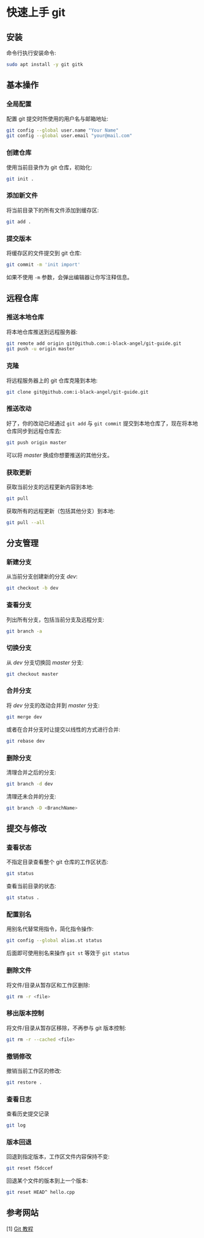 # 快速上手 git

## 安装

命令行执行安装命令:

```bash
sudo apt install -y git gitk
```

## 基本操作

### 全局配置

配置 git 提交时所使用的用户名与邮箱地址:

```bash
git config --global user.name "Your Name"
git config --global user.email "your@mail.com"
```

### 创建仓库

使用当前目录作为 git 仓库，初始化:

```bash
git init .
```

### 添加新文件

将当前目录下的所有文件添加到缓存区:

```bash
git add .
```

### 提交版本

将缓存区的文件提交到 git 仓库:

```bash
git commit -m 'init import'
```

如果不使用 `-m` 参数，会弹出编辑器让你写注释信息。

## 远程仓库

### 推送本地仓库

将本地仓库推送到远程服务器:

```bash
git remote add origin git@github.com:i-black-angel/git-guide.git
git push -u origin master
```

### 克隆

将远程服务器上的 git 仓库克隆到本地:

```bash
git clone git@github.com:i-black-angel/git-guide.git
```

### 推送改动

好了，你的改动已经通过 `git add` 与 `git commit` 提交到本地仓库了，现在将本地仓库同步到远程仓库去:

```bash
git push origin master
```

可以将 *master* 换成你想要推送的其他分支。

### 获取更新

获取当前分支的远程更新内容到本地:

```bash
git pull
```

获取所有的远程更新（包括其他分支）到本地:

```bash
git pull --all
```

## 分支管理

### 新建分支

从当前分支创建新的分支 *dev*:

```bash
git checkout -b dev
```

### 查看分支

列出所有分支，包括当前分支及远程分支:

```bash
git branch -a
```

### 切换分支

从 *dev* 分支切换回 *master* 分支:

```bash
git checkout master
```

### 合并分支

将 *dev* 分支的改动合并到 *master* 分支:

```bash
git merge dev
```

或者在合并分支时让提交以线性的方式进行合并:

```bash
git rebase dev
```

### 删除分支

清理合并之后的分支:

```bash
git branch -d dev
```

清理还未合并的分支:

```bash
git branch -D <BranchName>
```

## 提交与修改

### 查看状态

不指定目录查看整个 git 仓库的工作区状态:

```bash
git status
```

查看当前目录的状态:

```bash
git status .
```

### 配置别名

用别名代替常用指令，简化指令操作:

```bash
git config --global alias.st status
```

后面即可使用别名来操作 `git st` 等效于 `git status`

### 删除文件

将文件/目录从暂存区和工作区删除:

```bash
git rm -r <file>
```

### 移出版本控制

将文件/目录从暂存区移除，不再参与 git 版本控制:

```bash
git rm -r --cached <file>
```

### 撤销修改

撤销当前工作区的修改:

```bash
git restore .
```

### 查看日志

查看历史提交记录

```bash
git log
```

### 版本回退

回退到指定版本，工作区文件内容保持不变:

```bash
git reset f5dccef
```

回退某个文件的版本到上一个版本:

```bash
git reset HEAD^ hello.cpp
```

## 参考网站

[1] [Git 教程](https://www.runoob.com/git/git-tutorial.html)
